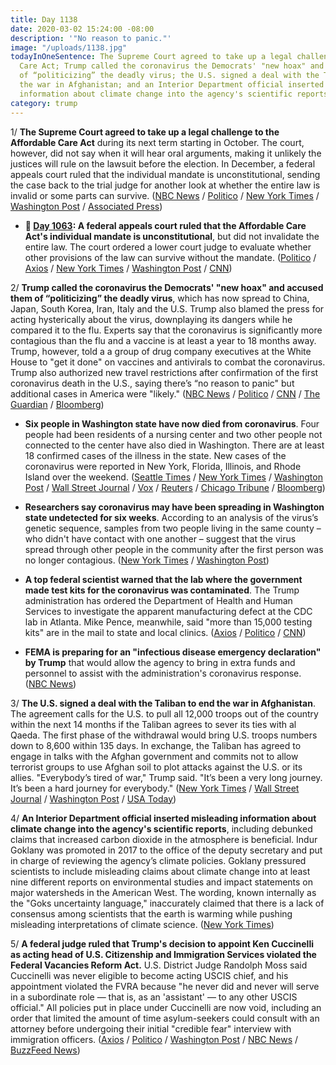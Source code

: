 ```yaml
---
title: Day 1138
date: 2020-03-02 15:24:00 -08:00
description: '"No reason to panic."'
image: "/uploads/1138.jpg"
todayInOneSentence: The Supreme Court agreed to take up a legal challenge to the Affordable
  Care Act; Trump called the coronavirus the Democrats' "new hoax" and accused them
  of “politicizing” the deadly virus; the U.S. signed a deal with the Taliban to end
  the war in Afghanistan; and an Interior Department official inserted misleading
  information about climate change into the agency's scientific reports.
category: trump
---
```


1/ **The Supreme Court agreed to take up a legal challenge to the Affordable Care Act** during its next term starting in October. The court, however, did not say when it will hear oral arguments, making it unlikely the justices will rule on the lawsuit before the election. In December, a federal appeals court ruled that the individual mandate is unconstitutional, sending the case back to the trial judge for another look at whether the entire law is invalid or some parts can survive. ([NBC News](https://www.nbcnews.com/politics/supreme-court/supreme-court-will-take-challenge-obamacare-s-individual-mandate-n1146901) / [Politico](https://www.politico.com/news/2020/03/02/supreme-court-obamacare-case-118643) / [New York Times](https://www.nytimes.com/2020/03/02/us/supreme-court-obamacare-appeal.html) / [Washington Post](https://www.washingtonpost.com/politics/courts_law/supreme-court-will-once-again-consider-fate-of-affordable-care-act/2020/03/02/40e08a62-5c90-11ea-b014-4fafa866bb81_story.html) / [Associated Press](https://apnews.com/eb725376830b13e2d6f89451d4f5191b))

* **📌 [Day 1063](https://whatthefuckjusthappenedtoday.com/2019/12/18/day-1063/#7-a-federal-appeals-court-ruled-that): A federal appeals court ruled that the Affordable Care Act's individual mandate is unconstitutional**, but did not invalidate the entire law. The court ordered a lower court judge to evaluate whether other provisions of the law can survive without the mandate. ([Politico](https://www.politico.com/news/2019/12/18/court-finds-obamacare-mandate-unconstitutional-sends-case-back-to-lower-court-087389) / [Axios](https://www.axios.com/appeals-court-strikes-down-aca-individual-mandate-8d280f15-8b9d-4ed8-9c55-76569855ab89.html) / [New York Times](https://www.nytimes.com/2019/12/18/health/obamacare-unconstitutional-aca.html) / [Washington Post](https://www.washingtonpost.com/news/politics/wp/2019/12/18/appeals-court-rules-acas-individual-mandate-unconstitutional-asks-lower-court-to-decide-whether-rest-of-law-can-stand-without-it/) / [CNN](https://www.cnn.com/2019/12/18/politics/obamacare-appeal-ruling/index.html))

2/ **Trump called the coronavirus the Democrats' "new hoax" and accused them of “politicizing” the deadly virus**, which has now spread to China, Japan, South Korea, Iran, Italy and the U.S. Trump also blamed the press for acting hysterically about the virus, downplaying its dangers while he compared it to the flu. Experts say that the coronavirus is significantly more contagious than the flu and a vaccine is at least a year to 18 months away. Trump, however, told a a group of drug company executives at the White House to "get it done" on vaccines and antivirals to combat the coronavirus. Trump also authorized new travel restrictions after confirmation of the first coronavirus death in the U.S., saying there’s “no reason to panic" but additional cases in America were "likely." ([NBC News](https://www.nbcnews.com/politics/donald-trump/trump-calls-coronavirus-democrats-new-hoax-n1145721) / [Politico](https://www.politico.com/news/2020/02/28/trump-south-carolina-rally-coronavirus-118269) / [CNN](https://www.cnn.com/2020/02/29/politics/trump-coronavirus-outbreak/) / [The Guardian](https://www.theguardian.com/world/2020/feb/29/joe-biden-trump-coronavirus-hoax-claim) / [Bloomberg](https://www.bloomberg.com/news/articles/2020-03-02/trump-to-visit-u-s-health-agencies-as-coronavirus-deaths-mount)) 

* **Six people in Washington state have now died from coronavirus**. Four people had been residents of a nursing center and two other people not connected to the center have also died in Washington. There are at least 18 confirmed cases of the illness in the state. New cases of the coronavirus were reported in New York, Florida, Illinois, and Rhode Island over the weekend. ([Seattle Times](https://www.seattletimes.com/seattle-news/health/king-county-now-has-14-coronavirus-cases-including-5-deaths/) / [New York Times](https://www.nytimes.com/2020/03/02/us/coronavirus-washington-state.html) / [Washington Post](https://www.washingtonpost.com/world/2020/03/02/coronavirus-live-updates/) / [Wall Street Journal](https://www.wsj.com/articles/coronavirus-spreads-in-u-s-as-rhode-island-confirms-states-first-case-11583080456) / [Vox](https://www.vox.com/policy-and-politics/2020/3/1/21160392/rhode-island-coronavirus-case-trump-travel-restrictions) / [Reuters](https://www.reuters.com/article/us-china-health-usa-new-york-idUSKBN20P037) / [Chicago Tribune](https://www.chicagotribune.com/news/breaking/ct-coronavirus-illinois-20200301-mwmx6kfnwbe3jkbxocah3pni2y-story.html) / [Bloomberg](https://www.bloomberg.com/news/articles/2020-03-02/four-more-patients-die-in-washington-state-prepares-for-spread))

* **Researchers say coronavirus may have been spreading in Washington state undetected for six weeks**. According to an analysis of the virus’s genetic sequence, samples from two people living in the same county – who didn't have contact with one another – suggest that the virus spread through other people in the community after the first person was no longer contagious. ([New York Times](https://www.nytimes.com/2020/03/01/health/coronavirus-washington-spread.html) / [Washington Post](https://www.washingtonpost.com/health/coronavirus-may-have-spread-undetected-for-weeks-in-washington-state/2020/03/01/0f292336-5bcc-11ea-9055-5fa12981bbbf_story.html))

* **A top federal scientist warned that the lab where the government made test kits for the coronavirus was contaminated**. The Trump administration has ordered the Department of Health and Human Services to investigate the apparent manufacturing defect at the CDC lab in Atlanta. Mike Pence, meanwhile, said "more than 15,000 testing kits" are in the mail to state and local clinics. ([Axios](https://www.axios.com/cdc-lab-coronavirus-contaminated-6dc9726d-dea3-423f-b5ad-eb7b1e44c2e2.html) / [Politico](https://www.politico.com/news/2020/03/01/health-officials-probe-coronavirus-cdc-118523) / [CNN](https://www.cnn.com/2020/03/01/politics/mike-pence-coronavirus-testing-kits-cnntv/index.html))

* **FEMA is preparing for an "infectious disease emergency declaration" by Trump** that would allow the agency to bring in extra funds and personnel to assist with the administration's coronavirus response. ([NBC News](https://www.nbcnews.com/news/us-news/fema-prepping-possible-coronavirus-emergency-declaration-n1147016))

3/ **The U.S. signed a deal with the Taliban to end the war in Afghanistan**. The agreement calls for the U.S. to pull all 12,000 troops out of the country within the next 14 months if the Taliban agrees to sever its ties with al Qaeda. The first phase of the withdrawal would bring U.S. troops numbers down to 8,600 within 135 days. In exchange, the Taliban has agreed to engage in talks with the Afghan government and commits not to allow terrorist groups to use Afghan soil to plot attacks against the U.S. or its allies. "Everybody’s tired of war," Trump said. "It’s been a very long journey. It’s been a hard journey for everybody." ([New York Times](https://www.nytimes.com/2020/02/29/world/asia/us-taliban-deal.html) / [Wall Street Journal](https://www.wsj.com/articles/u-s-taliban-set-to-sign-deal-meant-to-end-america-s-longest-war-11582977729) / [Washington Post](https://www.washingtonpost.com/world/asia_pacific/what-you-need-to-know-about-the-us-taliban-peace-deal/2020/02/29/e63e062c-5a67-11ea-8efd-0f904bdd8057_story.html) / [USA Today](https://www.usatoday.com/story/news/politics/2020/02/29/u-s-taliban-sign-deal-peace-talks-begin-u-s-troops-withdraw/4738736002/))

4/ **An Interior Department official inserted misleading information about climate change into the agency's scientific reports**, including debunked claims that increased carbon dioxide in the atmosphere is beneficial. Indur Goklany was promoted in 2017 to the office of the deputy secretary and put in charge of reviewing the agency’s climate policies. Goklany pressured scientists to include misleading claims about climate change into at least nine different reports on environmental studies and impact statements on major watersheds in the American West. The wording, known internally as the "Goks uncertainty language," inaccurately claimed that there is a lack of consensus among scientists that the earth is warming while pushing misleading interpretations of climate science. ([New York Times](https://www.nytimes.com/2020/03/02/climate/goks-uncertainty-language-interior.html))

5/ **A federal judge ruled that Trump's decision to appoint Ken Cuccinelli as acting head of U.S. Citizenship and Immigration Services violated the Federal Vacancies Reform Act.** U.S. District Judge Randolph Moss said Cuccinelli was never eligible to become acting USCIS chief, and his appointment violated the FVRA because "he never did and never will serve in a subordinate role — that is, as an 'assistant' — to any other USCIS official." All policies put in place under Cuccinelli are now void, including an order that limited the amount of time asylum-seekers could consult with an attorney before undergoing their initial "credible fear" interview with immigration officers. ([Axios](https://www.axios.com/federal-court-ken-cuccinelli-illegal-uscis-director-8479c5d1-0130-4477-bf98-a1e23be19ae0.html) / [Politico](https://www.politico.com/news/2020/03/01/federal-judge-cuccinelli-appointment-unlawful-118477) / [Washington Post](https://www.washingtonpost.com/national/ken-cuccinellis-appointment-to-top-immigration-job-was-unlawful-court-rules-invalidating-policy-memos-he-signed/2020/03/01/fdc7fda0-5bea-11ea-8baf-519cedb6ccd9_story.html) / [NBC News](https://www.nbcnews.com/politics/politics-news/judge-rules-immigration-agency-head-cuccinelli-was-unlawfully-named-n1146831) / [BuzzFeed News](https://www.buzzfeednews.com/article/hamedaleaziz/ken-cuccinelli-ucis-appointed-illegally-judge))